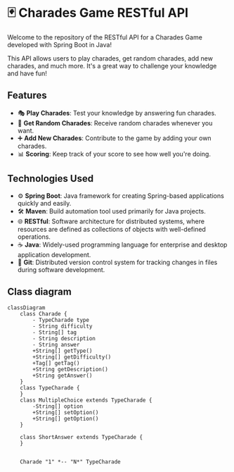 # 🃏 Charades Game RESTful API 

Welcome to the repository of the RESTful API for a Charades Game developed with Spring Boot in Java!

This API allows users to play charades, get random charades, add new charades, and much more. It's a great way to challenge your knowledge and have fun!

## Features

- 🎭 **Play Charades**: Test your knowledge by answering fun charades.
- 🎲 **Get Random Charades**: Receive random charades whenever you want.
- ➕ **Add New Charades**: Contribute to the game by adding your own charades.
- 📊 **Scoring**: Keep track of your score to see how well you're doing.

## Technologies Used

- ⚙️ **Spring Boot**: Java framework for creating Spring-based applications quickly and easily.
- 🛠️ **Maven**: Build automation tool used primarily for Java projects.
- 🌐 **RESTful**: Software architecture for distributed systems, where resources are defined as collections of objects with well-defined operations.
- ☕ **Java**: Widely-used programming language for enterprise and desktop application development.
- 📝 **Git**: Distributed version control system for tracking changes in files during software development.

## Class diagram 

```mermaid
classDiagram
    class Charade {
        - TypeCharade type
        - String difficulty
        - String[] tag
        - String description
        - String answer
        +String[] getType()
        +String[] getDifficulty()
        +Tag[] getTag()
        +String getDescription()
        +String getAnswer()
    }
    class TypeCharade {
    }
    class MultipleChoice extends TypeCharade {
        -String[] option
        +String[] setOption()
        +String[] getOption()
    }

    class ShortAnswer extends TypeCharade {
    }

    
    Charade "1" *-- "N*" TypeCharade

```
